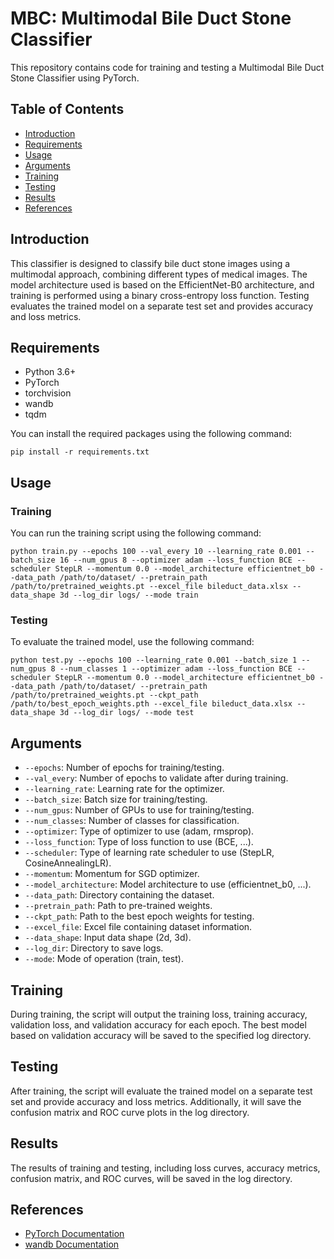 # MBC: Multimodal Bile Duct Stone Classifier

This repository contains code for training and testing a Multimodal Bile Duct Stone Classifier using PyTorch.

## Table of Contents

- [Introduction](#introduction)
- [Requirements](#requirements)
- [Usage](#usage)
- [Arguments](#arguments)
- [Training](#training)
- [Testing](#testing)
- [Results](#results)
- [References](#references)

## Introduction

This classifier is designed to classify bile duct stone images using a multimodal approach, combining different types of medical images. The model architecture used is based on the EfficientNet-B0 architecture, and training is performed using a binary cross-entropy loss function. Testing evaluates the trained model on a separate test set and provides accuracy and loss metrics.

## Requirements

- Python 3.6+
- PyTorch
- torchvision
- wandb
- tqdm

You can install the required packages using the following command:

```
pip install -r requirements.txt
```

## Usage

### Training
You can run the training script using the following command:

```
python train.py --epochs 100 --val_every 10 --learning_rate 0.001 --batch_size 16 --num_gpus 8 --optimizer adam --loss_function BCE --scheduler StepLR --momentum 0.0 --model_architecture efficientnet_b0 --data_path /path/to/dataset/ --pretrain_path /path/to/pretrained_weights.pt --excel_file bileduct_data.xlsx --data_shape 3d --log_dir logs/ --mode train
```

### Testing
To evaluate the trained model, use the following command:

```
python test.py --epochs 100 --learning_rate 0.001 --batch_size 1 --num_gpus 8 --num_classes 1 --optimizer adam --loss_function BCE --scheduler StepLR --momentum 0.0 --model_architecture efficientnet_b0 --data_path /path/to/dataset/ --pretrain_path /path/to/pretrained_weights.pt --ckpt_path /path/to/best_epoch_weights.pth --excel_file bileduct_data.xlsx --data_shape 3d --log_dir logs/ --mode test
```

## Arguments

- `--epochs`: Number of epochs for training/testing.
- `--val_every`: Number of epochs to validate after during training.
- `--learning_rate`: Learning rate for the optimizer.
- `--batch_size`: Batch size for training/testing.
- `--num_gpus`: Number of GPUs to use for training/testing.
- `--num_classes`: Number of classes for classification.
- `--optimizer`: Type of optimizer to use (adam, rmsprop).
- `--loss_function`: Type of loss function to use (BCE, ...).
- `--scheduler`: Type of learning rate scheduler to use (StepLR, CosineAnnealingLR).
- `--momentum`: Momentum for SGD optimizer.
- `--model_architecture`: Model architecture to use (efficientnet_b0, ...).
- `--data_path`: Directory containing the dataset.
- `--pretrain_path`: Path to pre-trained weights.
- `--ckpt_path`: Path to the best epoch weights for testing.
- `--excel_file`: Excel file containing dataset information.
- `--data_shape`: Input data shape (2d, 3d).
- `--log_dir`: Directory to save logs.
- `--mode`: Mode of operation (train, test).

## Training

During training, the script will output the training loss, training accuracy, validation loss, and validation accuracy for each epoch. The best model based on validation accuracy will be saved to the specified log directory.

## Testing

After training, the script will evaluate the trained model on a separate test set and provide accuracy and loss metrics. Additionally, it will save the confusion matrix and ROC curve plots in the log directory.

## Results

The results of training and testing, including loss curves, accuracy metrics, confusion matrix, and ROC curves, will be saved in the log directory.

## References
- [PyTorch Documentation](https://pytorch.org/docs/stable/index.html)
- [wandb Documentation](https://docs.wandb.ai/)
